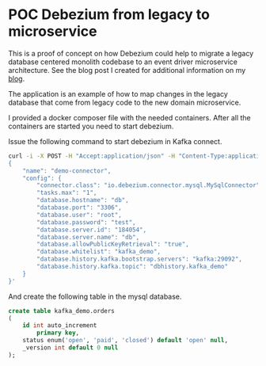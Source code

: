 # POC Debezium from legacy to microservice

This is a proof of concept on how Debezium could help to migrate a legacy database centered monolith codebase to an event driver microservice architecture.
See the blog post I created for additional information on my [blog](https://michaelboke.nl/blog/from_legacy_monolith_to_microservice_with_debezium/).

The application is an example of how to map changes in the legacy database that come from legacy code to the new domain microservice.

I provided a docker composer file with the needed containers. After all the containers are started you need to start debezium.

Issue the following command to start debezium in Kafka connect.
```bash
curl -i -X POST -H "Accept:application/json" -H "Content-Type:application/json" localhost:8083/connectors/ -d '
{ 
    "name": "demo-connector", 
    "config": { 
        "connector.class": "io.debezium.connector.mysql.MySqlConnector", 
        "tasks.max": "1", 
        "database.hostname": "db", 
        "database.port": "3306", 
        "database.user": "root", 
        "database.password": "test", 
        "database.server.id": "184054", 
        "database.server.name": "db",
        "database.allowPublicKeyRetrieval": "true", 
        "database.whitelist": "kafka_demo", 
        "database.history.kafka.bootstrap.servers": "kafka:29092", 
        "database.history.kafka.topic": "dbhistory.kafka_demo" 
    } 
}'
```

And  create the following table in the mysql database.
```sql
create table kafka_demo.orders
(
    id int auto_increment
        primary key,
    status enum('open', 'paid', 'closed') default 'open' null,
    _version int default 0 null
);
```

